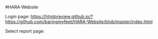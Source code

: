#HARA-Website

Login page: https://htmlpreview.github.io/?https://github.com/baringmyfeet/HARA-Website/blob/master/index.html

Select report page: 
